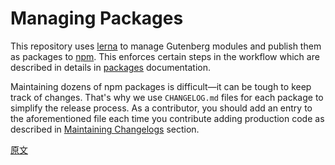 # Managing Packages

This repository uses [lerna] to manage Gutenberg modules and publish them as packages to [npm]. This enforces certain steps in the workflow which are described in details in [packages](https://github.com/WordPress/gutenberg/blob/HEAD/packages/README.md) documentation.

Maintaining dozens of npm packages is difficult—it can be tough to keep track of changes. That's why we use `CHANGELOG.md` files for each package to simplify the release process. As a contributor, you should add an entry to the aforementioned file each time you contribute adding production code as described in [Maintaining Changelogs](https://github.com/WordPress/gutenberg/blob/HEAD/packages/README.md#maintaining-changelogs) section.

[lerna]: https://lerna.js.org
[npm]: https://www.npmjs.com/

[原文](https://github.com/WordPress/gutenberg/blob/master/docs/contributors/managing-packages.md)